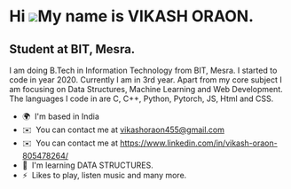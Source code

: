 Hi ![](https://user-images.githubusercontent.com/18350557/176309783-0785949b-9127-417c-8b55-ab5a4333674e.gif)My name is VIKASH ORAON.
====================================================================================================================================

Student at BIT, Mesra.
----------------------

I am doing B.Tech in Information Technology from BIT, Mesra. I started to code in year 2020. Currently I am in 3rd year. Apart from my core subject I am focusing on Data Structures, Machine Learning and Web Development. The languages I code in are C, C++, Python, Pytorch, JS, Html and CSS.

* 🌍  I'm based in India
* ✉️  You can contact me at [vikashoraon455@gmail.com](mailto:vikashoraon455@gmail.com)
* ✉️  You can contact me at https://www.linkedin.com/in/vikash-oraon-805478264/
* 🧠  I'm learning DATA STRUCTURES.
* ⚡  Likes to play, listen music and many more.
